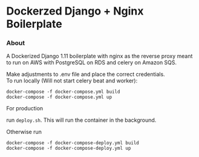 <h1> Dockerzed Django + Nginx Boilerplate </h1>
<h3> About </h3>

A Dockerized Django 1.11 boilerplate with nginx as the reverse proxy meant to run on AWS with PostgreSQL on RDS and celery on Amazon SQS.

Make adjustments to .env file and place the correct credentials. </br>
To run locally (Will not start celery beat and worker):

``
docker-compose -f docker-compose.yml build
`` </br>
``
docker-compose -f docker-compose.yml up
`` </br>

For production

run `deploy.sh`. This will run the container in the background.
</br>


Otherwise run

``
docker-compose -f docker-compose-deploy.yml build
``  </br>
``
docker-compose -f docker-compose-deploy.yml up
``
